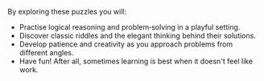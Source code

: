 By exploring these puzzles you will:

- Practise logical reasoning and problem‑solving in a playful setting.
- Discover classic riddles and the elegant thinking behind their solutions.
- Develop patience and creativity as you approach problems from different angles.
- Have fun!  After all, sometimes learning is best when it doesn't feel like work.